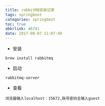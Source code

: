 ```yaml
---
title: rabbitMQ安装记录
tags: springboot
categories: springboot
toc: true
abbrlink: 46741
date: 2017-08-07 11:07:49
---
```


- 安装

```
brew install rabbitmq
```
- 启动

```
rabbitmq-server
```
- 查看

```
浏览器输入localhost：15672,账号密码全输入guest
```
